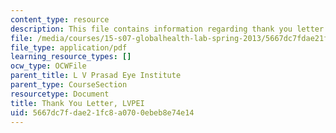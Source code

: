 ```yaml
---
content_type: resource
description: This file contains information regarding thank you letter.
file: /media/courses/15-s07-globalhealth-lab-spring-2013/5667dc7fdae21fc8a0700ebeb8e74e14_MIT15_S07S13_thanK_yo_lvp.pdf
file_type: application/pdf
learning_resource_types: []
ocw_type: OCWFile
parent_title: L V Prasad Eye Institute
parent_type: CourseSection
resourcetype: Document
title: Thank You Letter, LVPEI
uid: 5667dc7f-dae2-1fc8-a070-0ebeb8e74e14
---
```

